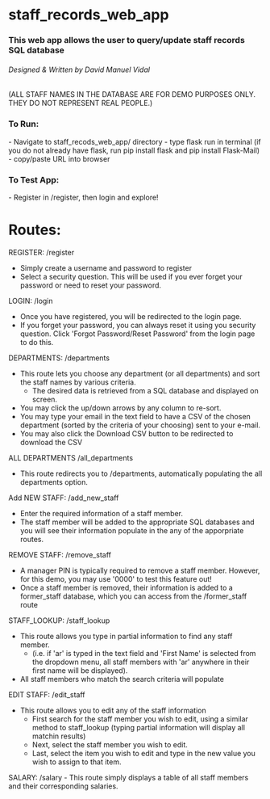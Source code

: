 # staff_records_web_app
<h3>This web app allows the user to query/update staff records SQL database</h3>
<h6>Designed & Written by David Manuel Vidal</h6>

(ALL STAFF NAMES IN THE DATABASE ARE FOR DEMO PURPOSES ONLY. THEY DO NOT REPRESENT REAL PEOPLE.)

<h3>To Run:</h3>
- Navigate to staff_recods_web_app/ directory
- type flask run in terminal (if you do not already have flask, run pip install flask and pip install Flask-Mail)
- copy/paste URL into browser

<h3>To Test App:</h3>
  - Register in /register, then login and explore!
  
  
<h1>Routes:</h1>

REGISTER:
/register
   - Simply create a username and password to register
   - Select a security question. This will be used if you ever forget your password or need to reset your password.

LOGIN:
/login
   - Once you have registered, you will be redirected to the login page.
   - If you forget your password, you can always reset it using you security question. Click 'Forgot Password/Reset Password' from the login page to do this.
 
DEPARTMENTS:
/departments
  - This route lets you choose any department (or all departments) and sort the staff names by various criteria.
       - The desired data is retrieved from a SQL database and displayed on screen.
  - You may click the up/down arrows by any column to re-sort.
  - You may type your email in the text field to have a CSV of the chosen department (sorted by the criteria of your choosing) sent to your e-mail.
  - You may also click the Download CSV button to be redirected to download the CSV

ALL DEPARTMENTS
/all_departments
  - This route redirects you to /departments, automatically populating the all departments option.
 
Add NEW STAFF:
/add_new_staff
  - Enter the required information of a staff member.
  - The staff member will be added to the appropriate SQL databases and you will see their information populate in the any of the apporpriate routes.

REMOVE STAFF:
/remove_staff
   - A manager PIN is typically required to remove a staff member. However, for this demo, you may use '0000' to test this feature out!
   - Once a staff member is removed, their information is added to a former_staff database, which you can access from the /former_staff route
   

STAFF_LOOKUP:
/staff_lookup
   - This route allows you type in partial information to find any staff member.
        - (i.e. if 'ar' is typed in the text field and 'First Name' is selected from the dropdown menu, all staff members with 'ar' anywhere in their first name will be displayed).
   - All staff members who match the search criteria will populate
   
EDIT STAFF:
/edit_staff
   - This route allows you to edit any of the staff information
     - First search for the staff member you wish to edit, using a similar method to staff_lookup (typing partial information will display all matchin results)
     - Next, select the staff member you wish to edit.
     - Last, select the item you wish to edit and type in the new value you wish to assign to that item.
   
SALARY:
/salary
    - This route simply displays a table of all staff members and their corresponding salaries.
  
